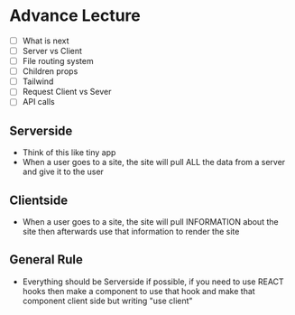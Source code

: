 # Advance Lecture

- [ ] What is next
- [ ] Server vs Client
- [ ] File routing system
- [ ] Children props
- [ ] Tailwind
- [ ] Request Client vs Sever
- [ ] API calls

## Serverside

- Think of this like tiny app
- When a user goes to a site, the site will pull ALL the data from a server and give it to the user

## Clientside

- When a user goes to a site, the site will pull INFORMATION about the site then afterwards use that information to render the site

## General Rule

- Everything should be Serverside if possible, if you need to use REACT hooks then make a component to use that hook and make that component client side but writing "use client"
